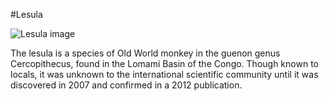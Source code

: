 
#Lesula

![Lesula image](https://images-wixmp-ed30a86b8c4ca887773594c2.wixmp.com/f/aa67a3ac-9666-402a-a623-f1961ce4f4db/dbk1myf-adab5d97-7cc3-4d41-9d90-36998b55650c.jpg/v1/fit/w_597,h_752,q_70,strp/lesula_by_willemsvdmerwe_dbk1myf-375w-2x.jpg?token=eyJ0eXAiOiJKV1QiLCJhbGciOiJIUzI1NiJ9.eyJzdWIiOiJ1cm46YXBwOjdlMGQxODg5ODIyNjQzNzNhNWYwZDQxNWVhMGQyNmUwIiwiaXNzIjoidXJuOmFwcDo3ZTBkMTg4OTgyMjY0MzczYTVmMGQ0MTVlYTBkMjZlMCIsIm9iaiI6W1t7ImhlaWdodCI6Ijw9NzUyIiwicGF0aCI6IlwvZlwvYWE2N2EzYWMtOTY2Ni00MDJhLWE2MjMtZjE5NjFjZTRmNGRiXC9kYmsxbXlmLWFkYWI1ZDk3LTdjYzMtNGQ0MS05ZDkwLTM2OTk4YjU1NjUwYy5qcGciLCJ3aWR0aCI6Ijw9NTk3In1dXSwiYXVkIjpbInVybjpzZXJ2aWNlOmltYWdlLm9wZXJhdGlvbnMiXX0.o_XId2uKHeqA1s3WWd4bJ6tWxseaswxXoJXYmOrC7lQ)

The lesula is a species of Old World monkey in the guenon genus Cercopithecus, found in the Lomami Basin of the Congo. Though known to locals, it was unknown to the international scientific community until it was discovered in 2007 and confirmed in a 2012 publication.
